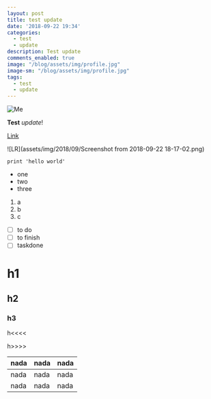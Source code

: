 ```yaml
---
layout: post
title: test update
date: '2018-09-22 19:34'
categories:
  - test
  - update
description: Test update
comments_enabled: true
image: "/blog/assets/img/profile.jpg"
image-sm: "/blog/assets/img/profile.jpg"
tags:
  - test
  - update
---
```

![Me](/blog/assets/img/profile.jpg)

**Test** _update_!

[Link](www.google.com)

![LR](assets/img/2018/09/Screenshot from 2018-09-22 18-17-02.png)

`print 'hello world'`

- one
- two
- three

1. a
2. b
3. c


- [ ] to do
- [ ] to finish
- [ ] taskdone

# h1

## h2

### h3

h<<<<

h>>>>

nada | nada | nada
-----|------|-----
nada | nada | nada
nada | nada | nada
